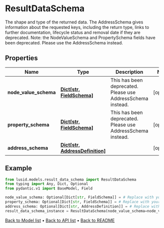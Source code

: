 # ResultDataSchema

The shape and type of the returned data. The AddressSchema gives information about the requested keys,  including the return type, links to further documentation, lifecycle status and removal date if they are  deprecated.                Note: the NodeValueSchema and PropertySchema fields have been deprecated. Please use the AddressSchema instead.
## Properties
Name | Type | Description | Notes
------------ | ------------- | ------------- | -------------
**node_value_schema** | [**Dict[str, FieldSchema]**](FieldSchema.md) | This has been deprecated. Please use AddressSchema instead. | [optional] 
**property_schema** | [**Dict[str, FieldSchema]**](FieldSchema.md) | This has been deprecated. Please use AddressSchema instead. | [optional] 
**address_schema** | [**Dict[str, AddressDefinition]**](AddressDefinition.md) |  | [optional] 
## Example

```python
from lusid.models.result_data_schema import ResultDataSchema
from typing import Any, Dict, Optional
from pydantic.v1 import BaseModel, Field

node_value_schema: Optional[Dict[str, FieldSchema]] = # Replace with your value
property_schema: Optional[Dict[str, FieldSchema]] = # Replace with your value
address_schema: Optional[Dict[str, AddressDefinition]] = # Replace with your value
result_data_schema_instance = ResultDataSchema(node_value_schema=node_value_schema, property_schema=property_schema, address_schema=address_schema)

```

[Back to Model list](../README.md#documentation-for-models) &#8226; [Back to API list](../README.md#documentation-for-api-endpoints) &#8226; [Back to README](../README.md)

